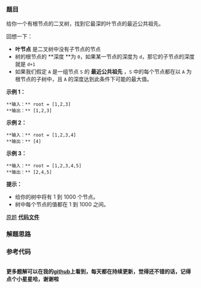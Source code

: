 ### 题目
给你一个有根节点的二叉树，找到它最深的叶节点的最近公共祖先。

回想一下：

  * **叶节点** 是二叉树中没有子节点的节点
  * 树的根节点的  **深度  **为 `0`，如果某一节点的深度为 `d`，那它的子节点的深度就是 `d+1`
  * 如果我们假定 `A` 是一组节点 `S` 的 **最近公共祖先** ，`S` 中的每个节点都在以 `A` 为根节点的子树中，且 `A` 的深度达到此条件下可能的最大值。



**示例 1：**

    
    
    **输入：** root = [1,2,3]
    **输出：** [1,2,3]
    

**示例 2：**

    
    
    **输入：** root = [1,2,3,4]
    **输出：** [4]
    

**示例 3：**

    
    
    **输入：** root = [1,2,3,4,5]
    **输出：** [2,4,5]
    



**提示：**

  * 给你的树中将有 1 到 1000 个节点。
  * 树中每个节点的值都在 1 到 1000 之间。

[原题](https://leetcode-cn.com/problems/lowest-common-ancestor-of-deepest-leaves/)    **[代码文件]()**


### 解题思路




### 参考代码

```go


```




**更多题解可以在我的[github](https://github.com/LZH139/leetcode_Go)上看到，每天都在持续更新，觉得还不错的话，记得点个小星星哈，谢谢啦**
